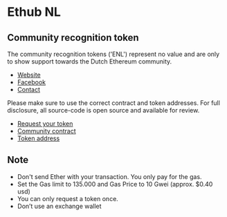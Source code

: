 # Ethub NL
## Community recognition token

The community recognition tokens ('ENL') represent no value and are only to show support towards the Dutch Ethereum community.

* [Website](https://www.ethub.nl/)
* [Facebook](https://www.facebook.com/ethereumnl/)
* [Contact](mailto:info@ethub.nl)

Please make sure to use the correct contract and token addresses. For full disclosure, all source-code is open source and available for review. 

* [Request your token](http://token.ethub.nl/)
* [Community contract](https://etherscan.io/address/0xe75714efedd9e1590bdf6cb73235aab8c0b9300e)
* [Token address](https://etherscan.io/token/0x5921e194091144688b13196c6a019f62c673fc19)

## Note

* Don't send Ether with your transaction. You only pay for the gas.
* Set the Gas limit to 135.000 and Gas Price to 10 Gwei (approx. $0.40 usd)
* You can only request a token once.
* Don’t use an exchange wallet